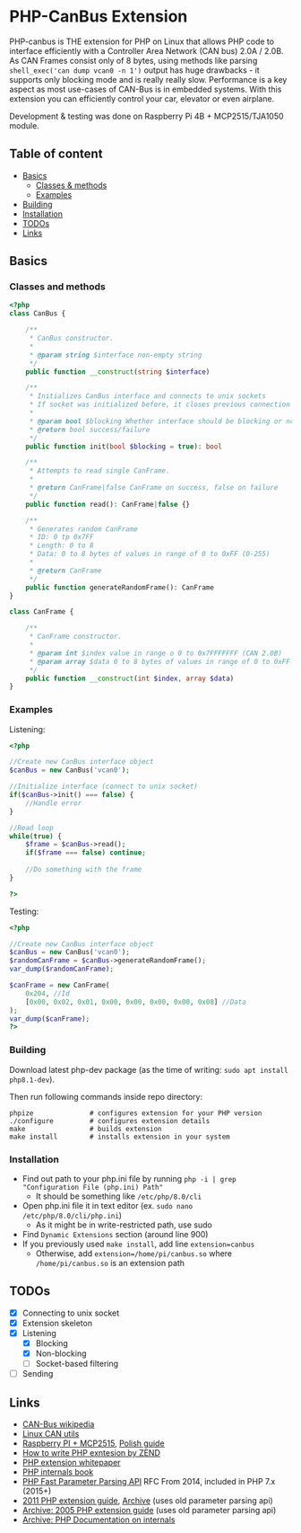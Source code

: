# PHP-CanBus Extension

PHP-canbus is THE extension for PHP on Linux that allows PHP code to interface efficiently with a Controller Area Network (CAN bus) 2.0A / 2.0B.
As CAN Frames consist only of 8 bytes, using methods like parsing `shell_exec('can dump vcan0 -n 1')` output has huge drawbacks - it supports only blocking mode and is really really slow. Performance is a key aspect as most use-cases of CAN-Bus is in embedded systems. With this extension you can efficiently control your car, elevator or even airplane. 

Development & testing was done on Raspberry Pi 4B + MCP2515/TJA1050 module.

## Table of content
- [Basics](#basics)
    - [Classes & methods](#classes-and-methods)
    - [Examples](#examples)
- [Building](#building)
- [Installation](#installation)
- [TODOs](#todos)
- [Links](#links)

## Basics
### Classes and methods
```php
<?php
class CanBus {

    /**
     * CanBus constructor.
     *
     * @param string $interface non-empty string
     */
    public function __construct(string $interface)

    /**
     * Initializes CanBus interface and connects to unix sockets
     * If socket was initialized before, it closes previous connection
     *
     * @param bool $blocking Whether interface should be blocking or not
     * @return bool success/failure
     */
    public function init(bool $blocking = true): bool

    /**
     * Attempts to read single CanFrame.
     *
     * @return CanFrame|false CanFrame on success, false on failure
     */
    public function read(): CanFrame|false {}

    /**
     * Generates random CanFrame
     * ID: 0 tp 0x7FF
     * Length: 0 to 8
     * Data: 0 to 8 bytes of values in range of 0 to 0xFF (0-255)
     *
     * @return CanFrame
     */
    public function generateRandomFrame(): CanFrame
}

class CanFrame {

    /**
     * CanFrame constructor.
     *
     * @param int $index value in range o 0 to 0x7FFFFFFF (CAN 2.0B)
     * @param array $data 0 to 8 bytes of values in range of 0 to 0xFF (0-255)
     */
    public function __construct(int $index, array $data)
}
```

### Examples

Listening:
```php
<?php

//Create new CanBus interface object
$canBus = new CanBus('vcan0');

//Initialize interface (connect to unix socket)
if($canBus->init() === false) {
    //Handle error
}

//Read loop
while(true) {
    $frame = $canBus->read();
    if($frame === false) continue;
    
    //Do something with the frame
}

?>
```

Testing:
```php
<?php

//Create new CanBus interface object
$canBus = new CanBus('vcan0');
$randomCanFrame = $canBus->generateRandomFrame();
var_dump($randomCanFrame);

$canFrame = new CanFrame(
    0x204, //Id
    [0x00, 0x02, 0x01, 0x00, 0x00, 0x00, 0x00, 0x08] //Data
);
var_dump($canFrame);
?>
```

### Building
Download latest php-dev package (as the time of writing: `sudo apt install php8.1-dev`).

Then run following commands inside repo directory:
```
phpize              # configures extension for your PHP version
./configure         # configures extension details
make                # builds extension
make install        # installs extension in your system
```

### Installation
- Find out path to your php.ini file by running `php -i | grep "Configuration File (php.ini) Path"`
    - It should be something like `/etc/php/8.0/cli`
- Open php.ini file it in text editor (ex. `sudo nano /etc/php/8.0/cli/php.ini`)
    - As it might be in write-restricted path, use sudo 
- Find `Dynamic Extensions` section (around line 900)
- If you previously used `make install`, add line `extension=canbus`
    - Otherwise, add `extension=/home/pi/canbus.so` where `/home/pi/canbus.so` is an extension path

## TODOs
- [x] Connecting to unix socket
- [x] Extension skeleton 
- [x] Listening
    - [x] Blocking
    - [x] Non-blocking
    - [ ] Socket-based filtering
- [ ] Sending

## Links
* [CAN-Bus wikipedia](https://en.wikipedia.org/wiki/CAN_bus)
* [Linux CAN utils](https://github.com/linux-can/can-utils)
* [Raspberry PI + MCP2515](https://forums.raspberrypi.com/viewtopic.php?t=141052), [Polish guide](http://www.emvn.pl/can-bus-mcp2515-raspberrypi-socketcan/)
* [How to write PHP exntesion by ZEND](https://www.zend.com/resources/writing-php-extensions)
* [PHP extension whitepaper](https://www.zend.com/sites/zend/files/pdfs/whitepaper-zend-php-extensions.pdf)
* [PHP internals book](https://www.phpinternalsbook.com/)
* [PHP Fast Parameter Parsing API](https://wiki.php.net/rfc/fast_zpp) RFC From 2014, included in PHP 7.x (2015+)
* [2011 PHP extension guide](https://kchodorow.com/2011/08/11/php-extensions-made-eldrich-php-variables/),
[Archive](https://web.archive.org/web/20210416205006/https://kchodorow.com/2011/08/11/php-extensions-made-eldrich-php-variables/) (uses old parameter parsing api)
* [Archive: 2005 PHP extension guide](http://web.archive.org/web/20110222035803/http://devzone.zend.com/article/1021) (uses old parameter parsing api)
* [Archive: PHP Documentation on internals](https://web.archive.org/web/20200501034044/https://www.php.net/manual/en/internals2.php)

